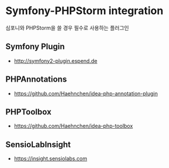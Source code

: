 

# Symfony-PHPStorm integration
심포니와 PHPStorm을 쓸 경우 필수로 사용하는 플러그인

## Symfony Plugin
- http://symfony2-plugin.espend.de

## PHPAnnotations
- https://github.com/Haehnchen/idea-php-annotation-plugin

## PHPToolbox
- https://github.com/Haehnchen/idea-php-toolbox

## SensioLabInsight
- https://insight.sensiolabs.com
